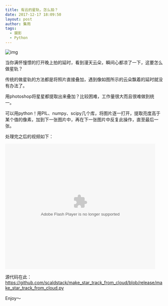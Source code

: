 ```yaml
---
title: 有云的星轨，怎么拍？
date: 2017-12-17 18:09:50
layout: post
author: 集雨
tags: 
  - 摄影
  - Python
---
```


![img](http://mmbiz.qpic.cn/mmbiz_jpg/td5ib5QfaldaOmQ7XYib4ibnfGkgk96vUzxvsyFbfkFicbRg6nvcYLEmDVHVmLnF9l64AqdB5X4cM8M3qphXqAGBmg/640?wx_fmt=jpeg&tp=webp&wxfrom=5&wx_lazy=1)

当你满怀憧憬的打开晚上拍的延时，看到漫天云朵，瞬间心都凉了一下，这要怎么做星轨？

传统的做星轨的方法都是将照片直接叠加，遇到像如图所示的云朵飘着的延时就没有办法了。

用photoshop将星星都提取出来叠加？比较困难，工作量很大而且很难做到统一。

可以用python！用PIL、numpy、scipy几个库，将图片逐一打开，提取亮度高于某个值的像素，加到下一张图片中，再在下一张图片中反复此操作，直至最后一张。

处理完之后的视频如下：

<embed src="https://imgcache.qq.com/tencentvideo_v1/playerv3/TPout.swf?max_age=86400&v=20161117&vid=c0334bfj9f7&auto=0" allowFullScreen="true" quality="high" width="480" height="400" align="middle" allowScriptAccess="always" type="application/x-shockwave-flash"></embed>

源代码在此：https://github.com/scaldstack/make_star_track_from_cloud/blob/release/make_star_track_from_cloud.py

Enjoy～